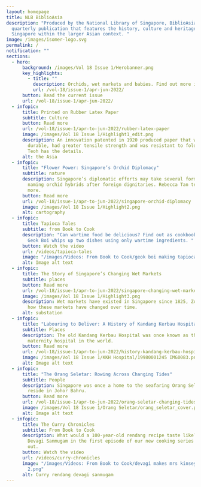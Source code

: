 ```yaml
---
layout: homepage
title: NLB BiblioAsia
description: "Produced by the National Library of Singapore, BiblioAsia is a
  quarterly publication that features the history, culture and heritage of
  Singapore within the larger Asian context. "
image: /images/isomer-logo.svg
permalink: /
notification: ""
sections:
  - hero:
      background: /images/Vol 18 Issue 1/Herobanner.png
      key_highlights:
        - title: ""
          description: Orchids, wet markets and babies. Find out more in this issue!
          url: /vol-18/issue-1/apr-jun-2022/
      button: Read the current issue
      url: /vol-18/issue-1/apr-jun-2022/
  - infopic:
      title: Printed on Rubber Latex Paper
      subtitle: Culture
      button: Read more
      url: /vol-18/issue-1/apr-to-jun-2022/rubber-latex-paper
      image: /images/Vol 18 Issue 1/Highlight1_edit.png
      description: An innovation patented in 1920 produced paper that was more
        durable, had greater tensile strength and was resistant to folding. Alex
        Teoh has the details.
      alt: the Asia
  - infopic:
      title: "Flower Power: Singapore’s Orchid Diplomacy"
      subtitle: nature
      description: Singapore’s diplomatic efforts may take several forms, including
        naming orchid hybrids after foreign dignitaries. Rebecca Tan tells us
        more.
      button: Read more
      url: /vol-18/issue-1/apr-to-jun-2022/singapore-orchid-diplomacy
      image: /images/Vol 18 Issue 1/Highlight2.png
      alt: cartography
  - infopic:
      title: Tapioca Tales
      subtitle: from Book to Cook
      description: "Can wartime food be delicious? Find out as cookbook author Lee
        Geok Boi whips up two dishes using only wartime ingredients. "
      button: Watch the video
      url: /videos/tapioca-tales
      image: "/images/Videos: From Book to Cook/geok boi making tapioca noodles.png"
      alt: Image alt text
  - infopic:
      title: The Story of Singapore’s Changing Wet Markets
      subtitle: places
      button: Read more
      url: /vol-18/issue-1/apr-to-jun-2022/singapore-changing-wet-markets
      image: /images/Vol 18 Issue 1/Highlight3.png
      description: Wet markets have existed in Singapore since 1825, Zoe Yeo looks at
        how these markets have changed over time.
      alt: substation
  - infopic:
      title: "Labouring to Deliver: A History of Kandang Kerbau Hospital"
      subtitle: Places
      description: The old Kandang Kerbau Hospital was once known as the busiest
        maternity hospital in the world.
      button: Read more
      url: /vol-18/issue-1/apr-to-jun-2022/history-kandang-kerbau-hospital
      image: /images/Vol 18 Issue 1/KKH Hospital/19980001245 IMG0083.png
      alt: Image alt text
  - infopic:
      title: "The Orang Seletar: Rowing Across Changing Tides"
      subtitle: People
      description: Singapore was once a home to the seafaring Orang Seletar who now
        reside in Johor Bahru.
      button: Read more
      url: /vol-18/issue-1/apr-to-jun-2022/orang-seletar-changing-tides
      image: /images/Vol 18 Issue 1/Orang Seletar/orang_seletar_cover.png
      alt: Image alt text
  - infopic:
      title: The Curry Chronicles
      subtitle: From Book to Cook
      description: What would a 100-year-old rendang recipe taste like? Join chef
        Devagi Sanmugam in the first episode of our new cooking series to find
        out.
      button: Watch the video
      url: /videos/curry-chronicles
      image: "/images/Videos: From Book to Cook/devagi makes mrs kinseys rendang
        2.png"
      alt: Curry rendang devagi sanmugam
---
```

